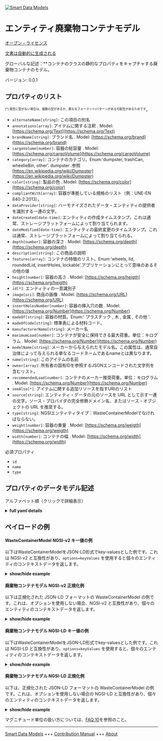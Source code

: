 <!-- 10-Header -->    
[![Smart Data Models](https://smartdatamodels.org/wp-content/uploads/2022/01/SmartDataModels_logo.png "Logo")](https://smartdatamodels.org)    
エンティティ廃棄物コンテナモデル    
================<!-- /10-Header -->    
<!-- 15-License -->    
[オープン・ライセンス](https://github.com/smart-data-models//dataModel.WasteManagement/blob/master/WasteContainerModel/LICENSE.md)    
[文書は自動的に生成される](https://docs.google.com/presentation/d/e/2PACX-1vTs-Ng5dIAwkg91oTTUdt8ua7woBXhPnwavZ0FxgR8BsAI_Ek3C5q97Nd94HS8KhP-r_quD4H0fgyt3/pub?start=false&loop=false&delayms=3000#slide=id.gb715ace035_0_60)    
<!-- /15-License -->    
<!-- 20-Description -->    
グローバルな記述：**コンテナのクラスの静的なプロパティをキャプチャする廃棄物コンテナのモデル。    
バージョン: 0.0.1    
<!-- /20-Description -->    
<!-- 30-PropertiesList -->    
## プロパティのリスト    
<sup><sub>[*] 属性に型がない場合は、複数の型があるか、異なるフォーマット/パターンがある可能性があるためです</sub></sup>。    
- `alternateName[string]`: この項目の別名  - `annotations[array]`: アイテムに関する注釈  . Model: [https://schema.org/Text](https://schema.org/Text)- `brandName[string]`: ブランド名  . Model: [https://schema.org/brand](https://schema.org/brand)- `cargoVolume[number]`: 容器の総容量  . Model: [https://schema.org/cargoVolume](https://schema.org/cargoVolume)- `category[array]`: コンテナのカテゴリ。Enum:'dumpster, trashCan, wheelieBin, other'. dumpster .参照[https://en.wikipedia.org/wiki/Dumpster](https://en.wikipedia.org/wiki/Dumpster)  - `color[string]`: 製品の色  . Model: [https://schema.org/color](https://schema.org/color)- `compliantWith[array]`: 容器が準拠している規格のリスト（例：UNE-EN 840-2:2013）。  - `dataProvider[string]`: ハーモナイズされたデータ・エンティティの提供者を識別する一連の文字。  - `dateCreated[date-time]`: エンティティの作成タイムスタンプ。これは通常、ストレージプラットフォームによって割り当てられます。  - `dateModified[date-time]`: エンティティの最終変更のタイムスタンプ。これは通常、ストレージプラットフォームによって割り当てられる。  - `depth[number]`: 容器の深さ  . Model: [https://schema.org/depth](https://schema.org/depth)- `description[string]`: この商品の説明  - `features[array]`: コンテナの特徴のリスト。Enum:'wheels, lid, roundedLid, insertHoles, lockable'.アプリケーションにとって意味のあるその他の値  - `height[number]`: 容器の高さ  . Model: [https://schema.org/heigth](https://schema.org/heigth)- `id[*]`: エンティティの一意識別子  - `image[uri]`: 商品の画像  . Model: [https://schema.org/URL](https://schema.org/URL)- `insertHolesNumber[number]`: 容器の挿入穴の数  . Model: [https://schema.org/Number](https://schema.org/Number)- `madeOf[string]`: 容器の材質。Enum:' プラスチック , 木 , 金属 , その他 '.  - `madeOfCode[string]`: 標準表による材料コード。  - `manufacturerName[string]`: メーカー名  - `maximumLoad[number]`: コンテナが安全に保持できる最大荷重。単位：キログラム  . Model: [https://schema.org/Number](https://schema.org/Number)- `modelName[string]`: メーカーから与えられたモデル名。この属性は、通常自治体によって与えられる単なるコードネームであるnameとは異なります。  - `name[string]`: このアイテムの名前  - `owner[array]`: 所有者の固有IDを参照するJSONエンコードされた文字列を含むリスト。  - `recommendedLoad[number]`: コンテナのメーカー推奨荷重。単位：キログラム  . Model: [https://schema.org/Number](https://schema.org/Number)- `seeAlso[*]`: アイテムに関する追加リソースを指すURIのリスト  - `source[string]`: エンティティ・データの元のソースを URL として示す一連の文字。ソース・プロバイダの完全修飾ドメイン名、またはソース・オブジェクトの URL を推奨する。  - `type[string]`: NGSIエンティティタイプ：WasteContainerModelでなければならない。  - `weight[number]`: 容器の重量  . Model: [https://schema.org/weigth](https://schema.org/weigth)- `width[number]`: コンテナの幅  . Model: [https://schema.org/width](https://schema.org/width)<!-- /30-PropertiesList -->    
<!-- 35-RequiredProperties -->    
必須プロパティ    
- `id`  - `name`  - `type`  <!-- /35-RequiredProperties -->    
<!-- 40-RequiredProperties -->    
<!-- /40-RequiredProperties -->    
<!-- 50-DataModelHeader -->    
## プロパティのデータモデル記述    
アルファベット順（クリックで詳細表示）    
<!-- /50-DataModelHeader -->    
<!-- 60-ModelYaml -->    
<details><summary><strong>full yaml details</strong></summary>      
```yaml    
WasteContainerModel:      
  description: A model of waste container which captures the static properties of a class of containers.      
  properties:      
    alternateName:      
      description: An alternative name for this item      
      type: string      
      x-ngsi:      
        type: Property      
    annotations:      
      description: Annotations about the item      
      items:      
        type: string      
      type: array      
      x-ngsi:      
        model: https://schema.org/Text      
        type: Property      
    brandName:      
      description: Name of the brand      
      type: string      
      x-ngsi:      
        model: https://schema.org/brand      
        type: Property      
    cargoVolume:      
      description: Total volume the container can hold      
      minimum: 0      
      type: number      
      x-ngsi:      
        model: https://schema.org/cargoVolume      
        type: Property      
    category:      
      description: 'Container’s category. Enum:''dumpster, trashCan, wheelieBin, other''.  dumpster . See [https://en.wikipedia.org/wiki/Dumpster](https://en.wikipedia.org/wiki/Dumpster)'      
      items:      
        enum:      
          - dumpster      
          - trashCan      
          - wheelieBin      
          - other      
        type: string      
      minItems: 1      
      type: array      
      uniqueItems: true      
      x-ngsi:      
        type: Property      
    color:      
      description: The color of the product      
      type: string      
      x-ngsi:      
        model: https://schema.org/color      
        type: Property      
    compliantWith:      
      description: 'A list of standards to which the container is compliant  with (ex. UNE-EN 840-2:2013). '      
      items:      
        type: string      
      minItems: 0      
      type: array      
      uniqueItems: true      
      x-ngsi:      
        type: Property      
    dataProvider:      
      description: A sequence of characters identifying the provider of the harmonised data entity      
      type: string      
      x-ngsi:      
        type: Property      
    dateCreated:      
      description: Entity creation timestamp. This will usually be allocated by the storage platform      
      format: date-time      
      type: string      
      x-ngsi:      
        type: Property      
    dateModified:      
      description: Timestamp of the last modification of the entity. This will usually be allocated by the storage platform      
      format: date-time      
      type: string      
      x-ngsi:      
        type: Property      
    depth:      
      description: Depth of the container      
      minimum: 0      
      type: number      
      x-ngsi:      
        model: https://schema.org/depth      
        type: Property      
        units: Meters      
    description:      
      description: A description of this item      
      type: string      
      x-ngsi:      
        type: Property      
    features:      
      description: 'A list of container features. Enum:''wheels, lid, roundedLid, insertHoles, lockable''. Any other value meaningful for the application'      
      items:      
        enum:      
          - wheels      
          - lid      
          - roundedLid      
          - insertHoles      
          - lockable      
          - other      
        type: string      
      minItems: 1      
      type: array      
      uniqueItems: true      
      x-ngsi:      
        type: Property      
    height:      
      description: Height of the container      
      minimum: 0      
      type: number      
      x-ngsi:      
        model: https://schema.org/heigth      
        type: Property      
        units: Meters      
    id:      
      anyOf:      
        - description: Identifier format of any NGSI entity      
          maxLength: 256      
          minLength: 1      
          pattern: ^[\w\-\.\{\}\$\+\*\[\]`|~^@!,:\\]+$      
          type: string      
          x-ngsi:      
            type: Property      
        - description: Identifier format of any NGSI entity      
          format: uri      
          type: string      
          x-ngsi:      
            type: Property      
      description: Unique identifier of the entity      
      x-ngsi:      
        type: Property      
    image:      
      description: An image of the item      
      format: uri      
      type: string      
      x-ngsi:      
        model: https://schema.org/URL      
        type: Property      
    insertHolesNumber:      
      description: Number of insert holes the container has      
      minimum: 0      
      type: number      
      x-ngsi:      
        model: https://schema.org/Number      
        type: Property      
    madeOf:      
      description: 'Material the container is made of. Enum:'' plastic , wood, metal, other '''      
      enum:      
        - plastic      
        - wood      
        - metal      
        - other      
      type: string      
      x-ngsi:      
        type: Property      
    madeOfCode:      
      description: 'Material Code as per standard tables. '      
      type: string      
      x-ngsi:      
        type: Property      
    manufacturerName:      
      description: 'Name of the manufacturer. '      
      type: string      
      x-ngsi:      
        type: Property      
    maximumLoad:      
      description: 'Maximum load the container can hold safely. Unit:''Kilogram'''      
      minimum: 0      
      type: number      
      x-ngsi:      
        model: https://schema.org/Number      
        type: Property      
    modelName:      
      description: Name of the model as given by the manufacturer. This attribute is different than name which is just a codename usually given by municipalities      
      type: string      
      x-ngsi:      
        type: Property      
    name:      
      description: The name of this item      
      type: string      
      x-ngsi:      
        type: Property      
    owner:      
      description: A List containing a JSON encoded sequence of characters referencing the unique Ids of the owner(s)      
      items:      
        anyOf:      
          - description: Identifier format of any NGSI entity      
            maxLength: 256      
            minLength: 1      
            pattern: ^[\w\-\.\{\}\$\+\*\[\]`|~^@!,:\\]+$      
            type: string      
            x-ngsi:      
              type: Property      
          - description: Identifier format of any NGSI entity      
            format: uri      
            type: string      
            x-ngsi:      
              type: Property      
        description: Unique identifier of the entity      
        x-ngsi:      
          type: Property      
      type: array      
      x-ngsi:      
        type: Property      
    recommendedLoad:      
      description: 'Manufacturer recommended load for the container. Unit:''Kilogram'''      
      minimum: 0      
      type: number      
      x-ngsi:      
        model: https://schema.org/Number      
        type: Property      
    seeAlso:      
      description: list of uri pointing to additional resources about the item      
      oneOf:      
        - items:      
            format: uri      
            type: string      
          minItems: 1      
          type: array      
        - format: uri      
          type: string      
      x-ngsi:      
        type: Property      
    source:      
      description: 'A sequence of characters giving the original source of the entity data as a URL. Recommended to be the fully qualified domain name of the source provider, or the URL to the source object'      
      type: string      
      x-ngsi:      
        type: Property      
    type:      
      description: 'NGSI Entity Type: It has to be WasteContainerModel'      
      enum:      
        - WasteContainerModel      
      type: string      
      x-ngsi:      
        type: Property      
    weight:      
      description: Weight of the container      
      minimum: 0      
      type: number      
      x-ngsi:      
        model: https://schema.org/weigth      
        type: Property      
        units: Kilograms      
    width:      
      description: Width of the container      
      minimum: 0      
      type: number      
      x-ngsi:      
        model: https://schema.org/width      
        type: Property      
        units: Meters      
  required:      
    - id      
    - type      
    - name      
  type: object      
  x-derived-from: ""      
  x-disclaimer: 'Redistribution and use in source and binary forms, with or without modification, are permitted  provided that the license conditions are met. Copyleft (c) 2022 Contributors to Smart Data Models Program'      
  x-license-url: https://github.com/smart-data-models/dataModel.WasteManagement/blob/master/WasteContainerModel/LICENSE.md      
  x-model-schema: https://smart-data-models.github.io/dataModel.WasteManagement/WasteContainerModel/schema.json      
  x-model-tags: ""      
  x-version: 0.0.1      
```    
</details>      
<!-- /60-ModelYaml -->    
<!-- 70-MiddleNotes -->    
<!-- /70-MiddleNotes -->    
<!-- 80-Examples -->    
## ペイロードの例    
#### WasteContainerModel NGSI-v2 キー値の例    
以下はWasteContainerModelをJSON-LD形式でkey-valuesとした例です。これは NGSI-v2 と互換性があり、`options=keyValues` を使用すると個々のエンティティのコンテキストデータを返します。    
<details><summary><strong>show/hide example</strong></summary>      
```json  
{  
  "id": "wastecontainermodel:c1",  
  "type": "WasteContainerModel",  
  "width": 0.5,  
  "height": 0.8,  
  "depth": 0.4,  
  "cargoVolume": 150,  
  "brandName": "Brute",  
  "name": "Dumpster_Brute_2009_Plastic_Green",  
  "modelName": "C1",  
  "compliantWith": [  
    "UNE-EN 840-2:2013"  
  ],  
  "madeOf": "plastic",  
  "features": [  
    "wheels",  
    "lid"  
  ],  
  "category": [  
    "dumpster"  
  ]  
}  
```  
</details>    
#### 廃棄物コンテナモデル NGSI-v2 正規化例    
以下は正規化された JSON-LD フォーマットの WasteContainerModel の例です。これは、オプションを使用しない場合、NGSI-v2 と互換性があり、個々のエンティティのコンテキストデータを返します。    
<details><summary><strong>show/hide example</strong></summary>      
```json  
{  
  "id": "wastecontainermodel:c1",  
  "type": "WasteContainerModel",  
  "category": {  
    "type": "StructuredValue",  
    "value": [  
      "dumpster"  
    ]  
  },  
  "cargoVolume": {  
    "type": "Number",  
    "value": 150  
  },  
  "modelName": {  
    "type": "Text",  
    "value": "C1"  
  },  
  "name": {  
    "type": "Text",  
    "value": "Dumpster_Brute_2009_Plastic_Green"  
  },  
  "compliantWith": {  
    "type": "StructuredValue",  
    "value": [  
      "UNE-EN 840-2:2013"  
    ]  
  },  
  "madeOf": {  
    "type": "Text",  
    "value": "plastic"  
  },  
  "height": {  
    "type": "Number",  
    "value": 0.8  
  },  
  "width": {  
    "type": "Number",  
    "value": 0.5  
  },  
  "depth": {  
    "type": "Number",  
    "value": 0.4  
  },  
  "brandName": {  
    "type": "Text",  
    "value": "Brute"  
  },  
  "features": {  
    "type": "StructuredValue",  
    "value": [  
      "wheels",  
      "lid"  
    ]  
  }  
}  
```  
</details>    
#### 廃棄物コンテナモデル NGSI-LD キー値の例    
以下はWasteContainerModelをJSON-LD形式でkey-valuesとした例です。これは NGSI-LD と互換性があり、`options=keyValues` を使用すると、個々のエンティティのコンテキストデータを返します。    
<details><summary><strong>show/hide example</strong></summary>      
```json  
{  
  "id": "urn:ngsi-ld:WasteContainerModel:wastecontainermodel:c1",  
  "type": "WasteContainerModel",  
  "brandName": "Brute",  
  "cargoVolume": 150,  
  "category": [  
    "dumpster"  
  ],  
  "compliantWith": [  
    "UNE-EN 840-2:2013"  
  ],  
  "depth": 0.4,  
  "features": [  
    "wheels",  
    "lid"  
  ],  
  "height": 0.8,  
  "madeOf": "plastic",  
  "modelName": "C1",  
  "name": "Dumpster_Brute_2009_Plastic_Green",  
  "width": 0.5,  
  "@context": [  
    "https://uri.etsi.org/ngsi-ld/v1/ngsi-ld-core-context.jsonld",  
    "https://raw.githubusercontent.com/smart-data-models/dataModel.WasteManagement/master/context.jsonld"  
  ]  
}  
```  
</details>    
#### 廃棄物コンテナモデル NGSI-LD 正規化例    
以下は、正規化された JSON-LD フォーマットの WasteContainerModel の例です。これは、オプションを使用しない場合の NGSI-LD と互換性があり、個々のエンティティのコンテキストデータを返します。    
<details><summary><strong>show/hide example</strong></summary>      
```json  
{  
  "id": "urn:ngsi-ld:WasteContainerModel:wastecontainermodel:c1",  
  "type": "WasteContainerModel",  
  "brandName": {  
    "type": "Property",  
    "value": "Brute"  
  },  
  "cargoVolume": {  
    "type": "Property",  
    "value": 150  
  },  
  "category": {  
    "type": "Property",  
    "value": [  
      "dumpster"  
    ]  
  },  
  "compliantWith": {  
    "type": "Property",  
    "value": [  
      "UNE-EN 840-2:2013"  
    ]  
  },  
  "depth": {  
    "type": "Property",  
    "value": 0.4  
  },  
  "features": {  
    "type": "Property",  
    "value": [  
      "wheels",  
      "lid"  
    ]  
  },  
  "height": {  
    "type": "Property",  
    "value": 0.8  
  },  
  "madeOf": {  
    "type": "Property",  
    "value": "plastic"  
  },  
  "modelName": {  
    "type": "Property",  
    "value": "C1"  
  },  
  "name": {  
    "type": "Property",  
    "value": "Dumpster_Brute_2009_Plastic_Green"  
  },  
  "width": {  
    "type": "Property",  
    "value": 0.5  
  },  
  "@context": [  
    "https://raw.githubusercontent.com/smart-data-models/dataModel.WasteManagement/master/context.jsonld"  
  ]  
}  
```  
</details><!-- /80-Examples -->    
<!-- 90-FooterNotes -->    
<!-- /90-FooterNotes -->    
<!-- 95-Units -->    
マグニチュード単位の扱い方については、[FAQ 10](https://smartdatamodels.org/index.php/faqs/)を参照のこと。    
<!-- /95-Units -->    
<!-- 97-LastFooter -->    
---    
[Smart Data Models](https://smartdatamodels.org) +++ [Contribution Manual](https://bit.ly/contribution_manual) +++ [About](https://bit.ly/Introduction_SDM)<!-- /97-LastFooter -->    
